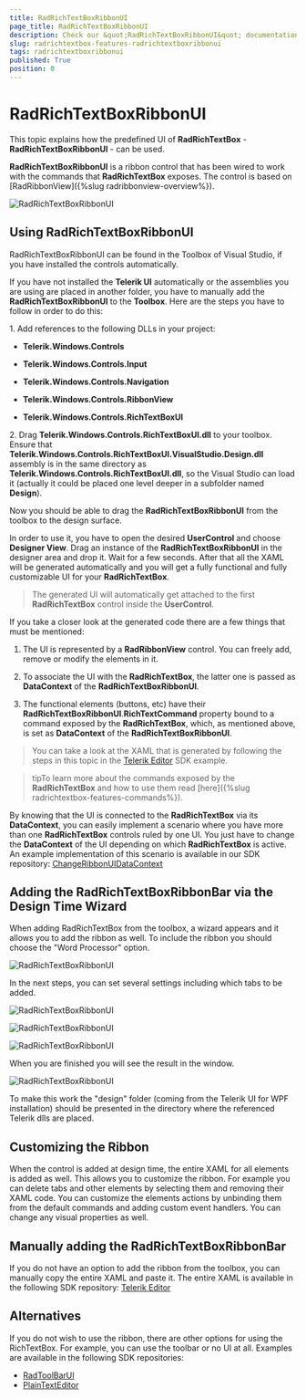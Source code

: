 ```yaml
---
title: RadRichTextBoxRibbonUI
page_title: RadRichTextBoxRibbonUI
description: Check our &quot;RadRichTextBoxRibbonUI&quot; documentation article for the RadRichTextBox {{ site.framework_name }} control.
slug: radrichtextbox-features-radrichtextboxribbonui
tags: radrichtextboxribbonui
published: True
position: 0
---
```


# RadRichTextBoxRibbonUI

This topic explains how the predefined UI of __RadRichTextBox__ - __RadRichTextBoxRibbonUI__ - can be used.

__RadRichTextBoxRibbonUI__ is a ribbon control that has been wired to work with the commands that __RadRichTextBox__ exposes. The control is based on [RadRibbonView]({%slug radribbonview-overview%}).

![RadRichTextBoxRibbonUI](images/RadRichTextBoxRibbonUI_01.png)

## Using RadRichTextBoxRibbonUI

RadRichTextBoxRibbonUI can be found in the Toolbox of Visual Studio, if you have installed the controls automatically.

If you have not installed the __Telerik UI__ automatically or the assemblies you are using are placed in another folder, you have to manually add the __RadRichTextBoxRibbonUI__ to the __Toolbox__. Here are the steps you have to follow in order to do this:

1\. Add references to the following DLLs in your project: 

* __Telerik.Windows.Controls__

* __Telerik.Windows.Controls.Input__

* __Telerik.Windows.Controls.Navigation__

* __Telerik.Windows.Controls.RibbonView__

* __Telerik.Windows.Controls.RichTextBoxUI__
  

2\. Drag __Telerik.Windows.Controls.RichTextBoxUI.dll__ to your toolbox. Ensure that __Telerik.Windows.Controls.RichTextBoxUI.VisualStudio.Design.dll__ assembly is in the same directory as __Telerik.Windows.Controls.RichTextBoxUI.dll__, so the Visual Studio can load it (actually it could be placed one level deeper in a subfolder named __Design__). 

Now you should be able to drag the __RadRichTextBoxRibbonUI__ from the toolbox to the design surface.

In order to use it, you have to open the desired __UserControl__ and choose __Designer View__. Drag an instance of the __RadRichTextBoxRibbonUI__ in the designer area and drop it. Wait for a few seconds. After that all the XAML will be generated automatically and you will get a fully functional and fully customizable UI for your __RadRichTextBox__.
        

>The generated UI will automatically get attached to the first __RadRichTextBox__ control inside the __UserControl__.

If you take a closer look at the generated code there are a few things that must be mentioned:

1. The UI is represented by a __RadRibbonView__ control. You can freely add, remove or modify the elements in it.

1. To associate the UI with the __RadRichTextBox__, the latter one is passed as __DataContext__ of the __RadRichTextBoxRibbonUI__.

1. The functional elements (buttons, etc) have their __RadRichTextBoxRibbonUI__.__RichTextCommand__ property bound to a command exposed by the __RadRichTextBox__, which, as mentioned above, is set as __DataContext__ of the __RadRichTextBoxRibbonUI__.

>You can take a look at the XAML that is generated by following the steps in this topic in the [Telerik Editor](https://github.com/telerik/xaml-sdk/tree/master/RichTextBox/TelerikEditor) SDK example.

>tipTo learn more about the commands exposed by the __RadRichTextBox__ and how to use them read [here]({%slug radrichtextbox-features-commands%}).

By knowing that the UI is connected to the __RadRichTextBox__ via its __DataContext__, you can easily implement a scenario where you have more than one __RadRichTextBox__ controls ruled by one UI. You just have to change the __DataContext__ of the UI depending on which __RadRichTextBox__ is active. An example implementation of this scenario is available in our SDK repository: [ChangeRibbonUIDataContext](https://github.com/telerik/xaml-sdk/tree/master/RichTextBox/ChangeRibbonUIDataContext)

## Adding the RadRichTextBoxRibbonBar via the Design Time  Wizard

When adding RadRichTextBox from the toolbox, a wizard appears and it allows you to add the ribbon as well. To include the ribbon you should choose the "Word Processor" option.

![RadRichTextBoxRibbonUI](images/RadRichTextBoxRibbonUI_02.png)

In the next steps, you can set several settings including which tabs to be added.

![RadRichTextBoxRibbonUI](images/RadRichTextBoxRibbonUI_03.png)

![RadRichTextBoxRibbonUI](images/RadRichTextBoxRibbonUI_04.png)

![RadRichTextBoxRibbonUI](images/RadRichTextBoxRibbonUI_05.png)

When you are finished you will see the result in the window.

![RadRichTextBoxRibbonUI](images/RadRichTextBoxRibbonUI_06.png)

To make this work the "design" folder (coming from the Telerik UI for WPF installation) should be presented in the directory where the referenced Telerik dlls are placed.

## Customizing the Ribbon

When the control is added at design time, the entire XAML for all elements is added as well. This allows you to customize the ribbon. For example you can delete tabs and other elements by selecting them and removing their XAML code. You can customize the elements actions by unbinding them from the default commands and adding custom event handlers. You can change any visual properties as well.

## Manually adding the RadRichTextBoxRibbonBar   

If you do not have an option to add the ribbon from the toolbox, you can manually copy the entire XAML and paste it. The entire XAML is available in the following SDK repository: [Telerik Editor](https://github.com/telerik/xaml-sdk/blob/master/RichTextBox/TelerikEditor/TelerikEditor.xaml)        

## Alternatives

If you do not wish to use the ribbon, there are other options for using the RichTextBox. For example, you can use the toolbar or no UI at all. Examples are available in the following SDK repositories:

* [RadToolBarUI](https://github.com/telerik/xaml-sdk/tree/master/RichTextBox/RadToolBarUI)
* [PlainTextEditor](https://github.com/telerik/xaml-sdk/tree/master/RichTextBox/PlainTextEditor)
